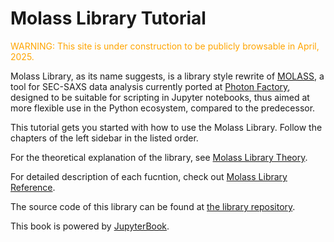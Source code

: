 # Molass Library Tutorial

<font color="orange">WARNING: This site is under construction to be publicly browsable in April, 2025.</font>

Molass Library, as its name suggests, is a library style rewrite of [MOLASS](https://www.jstage.jst.go.jp/article/biophysico/20/1/20_e200001/_article), a tool for SEC-SAXS data analysis currently ported at [Photon Factory](https://pfwww.kek.jp/saxs/MOLASS.html), designed to be suitable for scripting in Jupyter notebooks, thus aimed at more flexible use in the Python ecosystem, compared to the predecessor.

This tutorial gets you started with how to use the Molass Library. Follow the chapters of the left sidebar in the listed order.

For the theoretical explanation of the library, see [Molass Library Theory](https://freesemt.github.io/molass-theory/).

For detailed description of each fucntion, check out [Molass Library Reference](https://freesemt.github.io/molass-reference/).

The source code of this library can be found at [the library repository](https://github.com/freesemt/molass-library).

This book is powered by [JupyterBook](https://jupyterbook.org).
